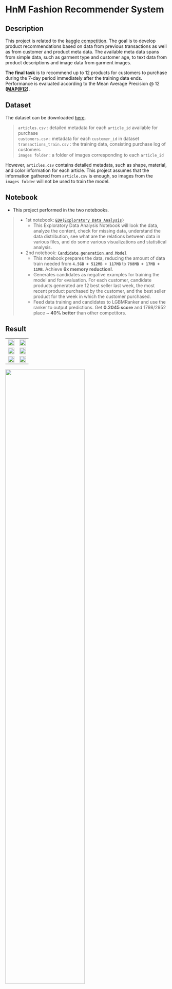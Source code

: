 # HnM Fashion Recommender System
## Description

This project is related to the [kaggle competition](https://www.kaggle.com/competitions/h-and-m-personalized-fashion-recommendations). The goal is to develop product recommendations based on data from previous transactions as well as from customer and product meta data. The available meta data spans from simple data, such as garment type and customer age, to text data from product descriptions and image data from garment images.

**The final task** is to recommend up to 12 products for customers to purchase during the 7-day period immediately after the training data ends. Performance is evaluated according to the Mean Average Precision @ 12 **([MAP@12](https://www.kaggle.com/code/debarshichanda/understanding-mean-average-precision))**.

## Dataset

The dataset can be downloaded [here](https://www.kaggle.com/competitions/h-and-m-personalized-fashion-recommendations/data).

  >  ```articles.csv``` : detailed metadata for each ```article_id``` available for purchase  
  ```customers.csv``` :  metadata for each ```customer_id``` in dataset  
  ```transactions_train.csv``` : the training data, consisting purchase log of customers  
  ```images folder``` : a folder of images corresponding to each ```article_id```  
  
  However, ```articles.csv``` contains detailed metadata, such as shape, material, and color information for each article. This project assumes that the information gathered from ```article.csv``` is enough, so images from the ```images folder``` will not be used to train the model.

## Notebook
- This project performed in the two notebooks.
> - 1st notebook: [````EDA(Exploratory Data Analysis)````](https://github.com)
>   - This Exploratory Data Analysis Notebook will look the data, analyze the content, check for missing data, understand the data distribution, see what are the relations between data in various files, and do some various visualizations and statistical analysis.
> - 2nd notebook: [````Candidate generation and Model````](https://github.com)
>   - This notebook prepares the data, reducing the amount of data train needed from **```4.5GB + 512MB + 117MB```** to **```788MB + 17MB + 11MB```**. Achieve **6x memory reduction!**.
>   - Generates candidates as negative examples for training the model and for evaluation. For each customer, candidate products generated are 12 best seller last week, the most recent product purchased by the customer, and the best seller product for the week in which the customer purchased.
>   - Feed data training and candidates to LGBMRanker and use the ranker to output predictions. Get **0.2045 score** and 1798/2952 place ~ **40% better** than other competitors. 

## Result
| | |
|:-------------------------:|:-------------------------:|
|<img src="https://res.cloudinary.com/dxf1c5iwj/image/upload/v1675324658/hnm/age_dist_grouped_w7weab.png"  width="100%" height="100%">|<img src="https://res.cloudinary.com/dxf1c5iwj/image/upload/v1675325222/hnm/club_member_ig13yw.png"  width="100%" height="80%">|
|<img src="https://res.cloudinary.com/dxf1c5iwj/image/upload/v1675325223/hnm/pop_item_wshcqk.png"  width="100%" height="80%">|<img src="https://res.cloudinary.com/dxf1c5iwj/image/upload/v1675325223/hnm/pop_prod_name_mvd3bg.png"  width="100%" height="90%">|
|<img src="https://res.cloudinary.com/dxf1c5iwj/image/upload/v1675325223/hnm/pop_type_f8gvzv.png"  width="100%" height="100%">|<img src="https://res.cloudinary.com/dxf1c5iwj/image/upload/v1675325223/hnm/pop_section_ds5y8h.png"  width="100%" height="100%">|
<img src="https://res.cloudinary.com/dxf1c5iwj/image/upload/v1675325223/hnm/prod_group_ijbm4t.png"  width="70%" height="70%">


